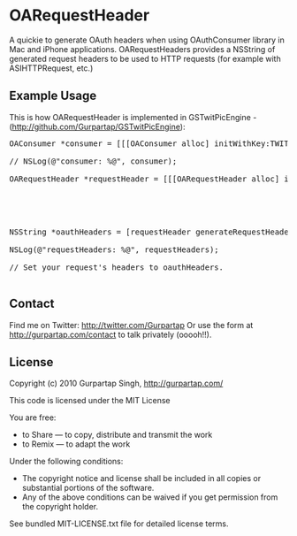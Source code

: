 OARequestHeader
===============

A quickie to generate OAuth headers when using OAuthConsumer library in Mac and iPhone applications. OARequestHeaders provides a NSString of generated request headers to be used to HTTP requests (for example with ASIHTTPRequest, etc.)

Example Usage
-----

This is how OARequestHeader is implemented in GSTwitPicEngine - (http://github.com/Gurpartap/GSTwitPicEngine):

<pre>
OAConsumer *consumer = [[[OAConsumer alloc] initWithKey:TWITTER_OAUTH_CONSUMER_KEY secret:TWITTER_OAUTH_CONSUMER_SECRET] autorelease];

// NSLog(@"consumer: %@", consumer);

OARequestHeader *requestHeader = [[[OARequestHeader alloc] initWithProvider:@"https://api.twitter.com/1/account/verify_credentials.json"
                                                                     method:@"GET"
                                                                   consumer:consumer
                                                                      token:_accessToken
                                                                      realm:@"http://api.twitter.com/"] autorelease];
                                                                      
NSString *oauthHeaders = [requestHeader generateRequestHeaders];

NSLog(@"requestHeaders: %@", requestHeaders);

// Set your request's headers to oauthHeaders.

</pre>

Contact
-------

Find me on Twitter: http://twitter.com/Gurpartap
Or use the form at http://gurpartap.com/contact to talk privately (ooooh!!).

License
-------

Copyright (c) 2010 Gurpartap Singh, http://gurpartap.com/

This code is licensed under the MIT License

You are free:

 * to Share — to copy, distribute and transmit the work
 * to Remix — to adapt the work

Under the following conditions:

 * The copyright notice and license shall be included in all copies or substantial portions of the software.
 * Any of the above conditions can be waived if you get permission from the copyright holder.

See bundled MIT-LICENSE.txt file for detailed license terms.
